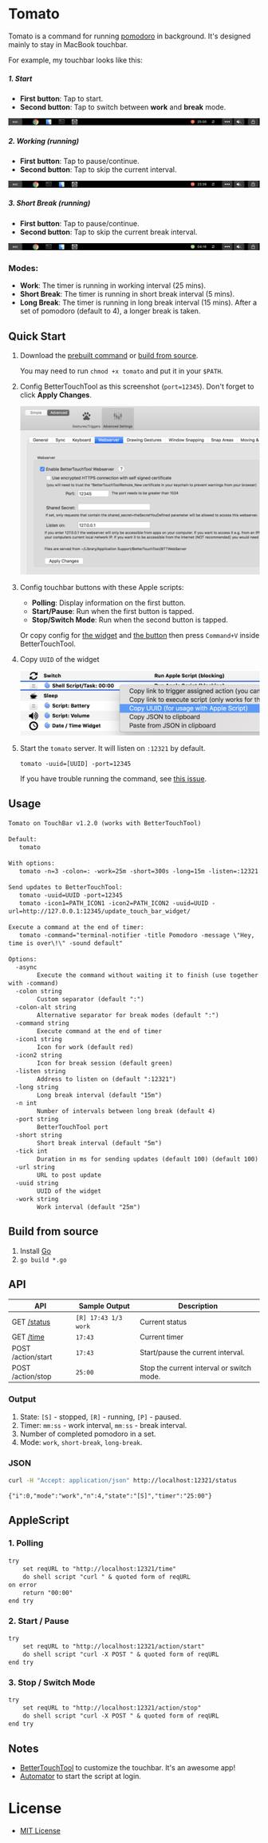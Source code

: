 # Tomato

Tomato is a command for running [pomodoro](https://en.wikipedia.org/wiki/Pomodoro_Technique) in background. It's designed mainly to stay in MacBook touchbar.

For example, my touchbar looks like this:

##### 1. Start

- **First button**: Tap to start.
- **Second button**: Tap to switch between **work** and **break** mode.

![Start](others/touchbar_1.png)

##### 2. Working (running)

- **First button**: Tap to pause/continue.
- **Second button**: Tap to skip the current interval.

![Working](others/touchbar_2.png)

##### 3. Short Break (running)

- **First button**: Tap to pause/continue.
- **Second button**: Tap to skip the current break interval.

![Short Break](others/touchbar_3.png)

### Modes:
- **Work**: The timer is running in working interval (25 mins).
- **Short Break**: The timer is running in short break interval (5 mins).
- **Long Break**: The timer is running in long break interval (15 mins). After a set of pomodoro (default to 4), a longer break is taken.

## Quick Start

1. Download the [prebuilt command](others/tomato) or [build from source](#build-from-source).

    You may need to run `chmod +x tomato` and put it in your `$PATH`.

2. Config BetterTouchTool as this screenshot (`port=12345`). Don't forget to click **Apply Changes**.

    ![](others/btt-settings.png)

3. Config touchbar buttons with these Apple scripts:
    - **Polling**: Display information on the first button.
    - **Start/Pause**: Run when the first button is tapped.
    - **Stop/Switch Mode**: Run when the second button is tapped.

    Or copy config for [the widget](https://raw.githubusercontent.com/ng-vu/tomato/master/others/btt-widget.json) and [the button](https://raw.githubusercontent.com/ng-vu/tomato/master/others/btt-button.json) then press `Command+V` inside BetterTouchTool.

4. Copy `UUID` of the widget

    ![](others/btt-uuid.png)

5. Start the `tomato` server. It will listen on `:12321` by default.

    ```
    tomato -uuid=[UUID] -port=12345
    ```
    
    If you have trouble running the command, see [this issue](https://github.com/ng-vu/tomato/issues/2).

## Usage

```
Tomato on TouchBar v1.2.0 (works with BetterTouchTool)

Default:
   tomato

With options:
   tomato -n=3 -colon=: -work=25m -short=300s -long=15m -listen=:12321

Send updates to BetterTouchTool:
   tomato -uuid=UUID -port=12345
   tomato -icon1=PATH_ICON1 -icon2=PATH_ICON2 -uuid=UUID -url=http://127.0.0.1:12345/update_touch_bar_widget/

Execute a command at the end of timer:
   tomato -command="terminal-notifier -title Pomodoro -message \"Hey, time is over\!\" -sound default"

Options:
  -async
    	Execute the command without waiting it to finish (use together with -command)
  -colon string
    	Custom separator (default ":")
  -colon-alt string
    	Alternative separator for break modes (default ":")
  -command string
    	Execute command at the end of timer
  -icon1 string
    	Icon for work (default red)
  -icon2 string
    	Icon for break session (default green)
  -listen string
    	Address to listen on (default ":12321")
  -long string
    	Long break interval (default "15m")
  -n int
    	Number of intervals between long break (default 4)
  -port string
    	BetterTouchTool port
  -short string
    	Short break interval (default "5m")
  -tick int
    	Duration in ms for sending updates (default 100) (default 100)
  -url string
    	URL to post update
  -uuid string
    	UUID of the widget
  -work string
    	Work interval (default "25m")
```

## Build from source

1. Install [Go](https://golang.org/doc/install)
2. `go build *.go`

## API

| API                                         | Sample Output               |Description
|---------------------------------------------|-----------------------------|-----------
| GET [/status](http://localhost:12321/status)| `[R] 17:43 1/3 work`        | Current status
| GET [/time](http://localhost:12321/time)    | `17:43`                     | Current timer
| POST /action/start                          | `17:43`        | Start/pause the current interval.
| POST /action/stop                           | `25:00` | Stop the current interval or switch mode.

### Output

1. State: `[S]` - stopped, `[R]` - running, `[P]` - paused.
2. Timer: `mm:ss` - work interval, `mmːss` - break interval.
3. Number of completed pomodoro in a set.
4. Mode: `work`, `short-break`, `long-break`.

### JSON

```bash
curl -H "Accept: application/json" http://localhost:12321/status
```

```
{"i":0,"mode":"work","n":4,"state":"[S]","timer":"25:00"}
```

## AppleScript

### 1. Polling

```applescript
try
    set reqURL to "http://localhost:12321/time"
    do shell script "curl " & quoted form of reqURL
on error
    return "00:00"
end try
```

### 2. Start / Pause

```applescript
try
    set reqURL to "http://localhost:12321/action/start"
    do shell script "curl -X POST " & quoted form of reqURL
end try
```

### 3. Stop / Switch Mode

```applescript
try
    set reqURL to "http://localhost:12321/action/stop"
    do shell script "curl -X POST " & quoted form of reqURL
end try
```

## Notes

- [BetterTouchTool](https://www.boastr.net/) to customize the touchbar. It's an awesome app!
- [Automator](https://stackoverflow.com/questions/6442364/running-script-upon-login-mac) to start the script at login.

# License

- [MIT License](https://opensource.org/licenses/mit-license.php)
